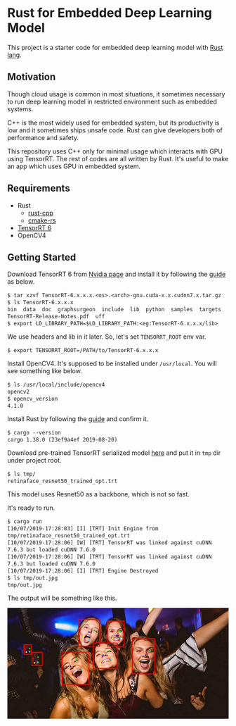 # Rust for Embedded Deep Learning Model

This project is a starter code for embedded deep learning model with [Rust lang](https://www.rust-lang.org/).

## Motivation

Though cloud usage is common in most situations, it sometimes necessary to run deep learning model in restricted environment such as embedded systems.

C++ is the most widely used for embedded system, but its productivity is low and it sometimes ships unsafe code. Rust can give developers both of performance and safety.

This repository uses C++ only for minimal usage which interacts with GPU using TensorRT. The rest of codes are all written by Rust. It's useful to make an app which uses GPU in embedded system.

## Requirements

* Rust
  * [rust-cpp](https://github.com/mystor/rust-cpp)
  * [cmake-rs](https://github.com/alexcrichton/cmake-rs)
* [TensorRT 6](https://developer.nvidia.com/tensorrt)
* OpenCV4


## Getting Started

Download TensorRT 6 from [Nvidia page](https://developer.nvidia.com/tensorrt) and install it by following the [guide](https://docs.nvidia.com/deeplearning/sdk/tensorrt-install-guide/index.html#installing-tar) as below.

```
$ tar xzvf TensorRT-6.x.x.x.<os>.<arch>-gnu.cuda-x.x.cudnn7.x.tar.gz
$ ls TensorRT-6.x.x.x
bin  data  doc  graphsurgeon  include  lib  python  samples  targets  TensorRT-Release-Notes.pdf  uff
$ export LD_LIBRARY_PATH=$LD_LIBRARY_PATH:<eg:TensorRT-6.x.x.x/lib>
```

We use headers and lib in it later. So, let's set ```TENSORRT_ROOT``` env var.

```
$ export TENSORRT_ROOT=/PATH/to/TensorRT-6.x.x.x
```

Install OpenCV4. It's supposed to be installed under ```/usr/local```. You will see something like below.

```
$ ls /usr/local/include/opencv4
opencv2
$ opencv_version
4.1.0
```

Install Rust by following the [guide](https://www.rust-lang.org/tools/install) and confirm it.

```
$ cargo --version
cargo 1.38.0 (23ef9a4ef 2019-08-20)
```

Download pre-trained TensorRT serialized model [here](https://www.dropbox.com/s/1uen1ow8e4vap7m/retinaface_resnet50_trained_opt.trt?dl=0) and put it in ```tmp``` dir under project root.
```
$ ls tmp/
retinaface_resnet50_trained_opt.trt
```
This model uses Resnet50 as a backbone, which is not so fast.

It's ready to run.
```
$ cargo run
[10/07/2019-17:28:03] [I] [TRT] Init Engine from tmp/retinaface_resnet50_trained_opt.trt
[10/07/2019-17:28:06] [W] [TRT] TensorRT was linked against cuDNN 7.6.3 but loaded cuDNN 7.6.0
[10/07/2019-17:28:06] [W] [TRT] TensorRT was linked against cuDNN 7.6.3 but loaded cuDNN 7.6.0
[10/07/2019-17:28:06] [I] [TRT] Engine Destroyed
$ ls tmp/out.jpg
tmp/out.jpg
```

The output will be something like this.

![result](./images/result.jpg)
